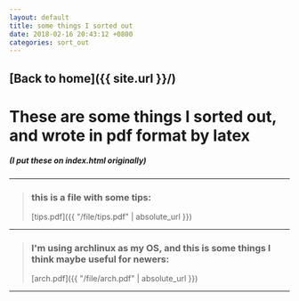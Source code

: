 ```yaml
---
layout: default
title: some things I sorted out
date: 2018-02-16 20:43:12 +0800
categories: sort_out
---
```

## [Back to home]({{ site.url }}/)
# These are some things I sorted out, and wrote in pdf format by latex
##### (I put these on index.html originally)

---
> ### this is a file with some tips:
> [tips.pdf]({{ "/file/tips.pdf" | absolute_url }})

--- 

> ### I'm using archlinux as my OS, and this is some things I think maybe useful for newers:
> [arch.pdf]({{ "/file/arch.pdf" | absolute_url }})

---

